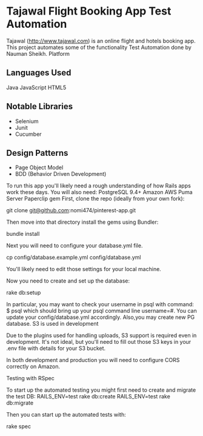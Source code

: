 <h1>Tajawal Flight Booking App Test Automation</h1>

Tajawal (http://www.tajawal.com) is an online flight and hotels booking app. This project automates some of the functionality 
Test Automation done by Nauman Sheikh.
Platform

<h2>Languages Used</h2>
Java
JavaScript
HTML5

<h2>Notable Libraries</h2>
<ul>
<li>Selenium</li>
<li>Junit</li>
<li>Cucumber</li>
</ul>

<h2>Design Patterns</h2>
<ul>
<li>Page Object Model</li>
<li>BDD (Behavior Driven Development)</li>
</ul>

To run this app you'll likely need a rough understanding of how Rails apps work these days. You will also need: 
PostgreSQL 9.4+
Amazon AWS
Puma Server
Paperclip gem
First, clone the repo (ideally from your own fork):

git clone git@github.com:nomi474/pinterest-app.git

Then move into that directory install the gems using Bundler:

bundle install

Next you will need to configure your database.yml file.

cp config/database.example.yml config/database.yml

You'll likely need to edit those settings for your local machine.

Now you need to create and set up the database:

rake db:setup

In particular, you may want to check your username in psql with command: $ psql which should bring up your psql command line username=#. You can update your config/database.yml accordingly. Also,you may create new PG database.
S3 is used in development

Due to the plugins used for handling uploads, S3 support is required even in development. It's not ideal, but you'll need to fill out those S3 keys in your .env file with details for your S3 bucket.

In both development and production you will need to configure CORS correctly on Amazon.

Testing with RSpec

To start up the automated testing you might first need to create and migrate the test DB:
RAILS_ENV=test rake db:create
RAILS_ENV=test rake db:migrate

Then you can start up the automated tests with:

rake spec
